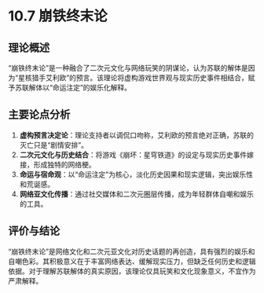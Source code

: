 # 10.7 崩铁终末论

## 理论概述
“崩铁终末论”是一种融合了二次元文化与网络玩笑的阴谋论，认为苏联的解体是因为“星核猎手艾利欧”的预言。该理论将虚构游戏世界观与现实历史事件相结合，赋予苏联解体以“命运注定”的娱乐化解释。

## 主要论点分析
1. **虚构预言决定论**：理论支持者以调侃口吻称，艾利欧的预言绝对正确，苏联的灭亡只是“剧情安排”。
2. **二次元文化与历史结合**：将游戏《崩坏：星穹铁道》的设定与现实历史事件嫁接，形成独特的网络梗。
3. **命运与宿命观**：以“命运注定”为核心，淡化历史因果和现实逻辑，突出娱乐性和荒诞感。
4. **网络亚文化传播**：通过社交媒体和二次元圈层传播，成为年轻群体自嘲和娱乐的工具。

## 评价与结论
“崩铁终末论”是网络文化和二次元亚文化对历史话题的再创造，具有强烈的娱乐和自嘲色彩。其积极意义在于丰富网络表达、缓解现实压力，但缺乏任何历史和逻辑依据。对于理解苏联解体的真实原因，该理论仅具玩笑和文化现象意义，不宜作为严肃解释。